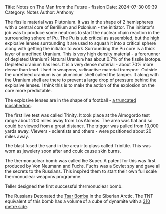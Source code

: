 Title: Notes on The Man from the Future - fission
Date: 2024-07-30 09:39
Category: Notes
Author: Anthony

<!-- Google tag (gtag.js) -->
<script async src="https://www.googletagmanager.com/gtag/js?id=G-FYDC27JYB4"></script>
<script>
  window.dataLayer = window.dataLayer || [];
  function gtag(){dataLayer.push(arguments);}
  gtag('js', new Date());

  gtag('config', 'G-FYDC27JYB4');
</script>

The fissile material was Plutonium. It was in the shape of 2 hemispheres with a central core of Berillium and Polonium - the initiator. The initiator's job was to produce some neutrons to start the nuclear chain reaction in the surrounding sphere of Pu. The Pu is sub critical as assembled, but the high explosive lenses surrounding it are used to squash it into a critical sphere along with getting the initiator to work.
Surrounding the Pu core is a thick layer of unrefined Uranium. This is very high density material - a forerunner of depleted Uranium? Natural Uranium has about 0.7% of the fissile isotope. Depleted uranium has less. It is a very dense material - about 70% more dense than lead. Used in weapons, radioactive material transport. 
Outside the unrefined uranium is an aluminium shell called the tamper. It along with the Uranium shell are there to prevent a large drop of pressure behind the explosive lenses. I think this is to make the action of the explosion on the core more predictable. 

The explosive lenses are in the shape of a football - [a truncated icosahedron](https://en.wikipedia.org/wiki/Truncated_icosahedron). 

The first live test was called Trinity. It took place at the Almogordo test range about 200 miles away from Los Alomos. The area was flat and so could be viewed from a great distance. The trigger was pulled from 10,000 yards away. Viewers - scientists and others - were positioned about 20 miles away.

The blast fused the sand in the area into glass called Trinitite. This was worn as jewelery soon after and could cause skin burns. 

The thermonuclear bomb was called the Super. A patent for this was first produced by Von Neumann and Fuchs. Fuchs was a Soviet spy and gave all the secrets to the Russians. This inspired them to start their own full scale thermonuclear weapons programme. 

Teller designed the first successful thermonuclear bomb. 

The Russians Detonated the [Tsar Bomba](https://en.wikipedia.org/wiki/Tsar_Bomba) in the Siberian Arctic. The TNT equivalent of this bomb has a volume of a cube of dynamite with a [310 metre side](https://chatgpt.com/share/6974bc20-ea02-463d-a128-111a7a25c685). 
